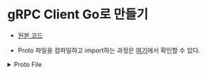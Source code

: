 # gRPC Client Go로 만들기

- [원본 코드](https://github.com/Example-Collection/go-grpc-client)

- Proto 파일을 컴파일하고 import하는 과정은 [여기](https://github.com/sang-w0o/Study/blob/master/gRPC/gRPC%20Server%20Go%EB%A1%9C%20%EB%A7%8C%EB%93%A4%EA%B8%B0.md#grpc-server-go%EB%A1%9C-%EB%A7%8C%EB%93%A4%EA%B8%B0)에서 확인할 수 있다.

<details><summary>Proto File</summary>

<p>

```proto
syntax = "proto3";

package proto;

option go_package="github.com/Example-Collection/go-grpc-client/proto";

service PersonService {
  // 사용자 정보 저장 요청, Unary RPC
  rpc GetPersonInformation(PersonRequest) returns (PersonResponse) {}

  // 모든 사용자 정보 요청, Server Streaming RPC
  rpc ListPersons(ListPersonRequest) returns (stream PersonResponse) {}

  // 다수의 사용자 저장 요청, Client Streaming RPC
  rpc savePersons(stream PersonRequest) returns (BasicResponse) {}

  // 사용자 정보 실시간 요청, Bidirectional Streaming RPC
  rpc askAndGetPersons(stream PersonRequest) returns (stream PersonResponse) {}
}

message PersonRequest {
  string name = 1;
  int64 age = 2;
  string email = 3;
  string password = 4;
}

message PersonResponse {
  string name = 1;
  int64 age = 2;
  string email = 3;
  string message = 4;
}

message ListPersonRequest {
  string email = 1;
}

message BasicResponse {
  string message = 1;
}
```

</p></details>

